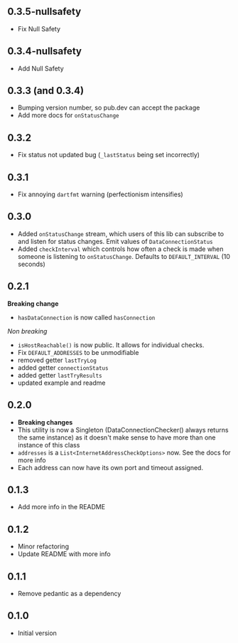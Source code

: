 ## 0.3.5-nullsafety
- Fix Null Safety

## 0.3.4-nullsafety
- Add Null Safety

## 0.3.3 (and 0.3.4)

- Bumping version number, so pub.dev can accept the package
- Add more docs for `onStatusChange`

## 0.3.2

- Fix status not updated bug (`_lastStatus` being set incorrectly)

## 0.3.1

- Fix annoying `dartfmt` warning (perfectionism intensifies)

## 0.3.0

- Added `onStatusChange` stream, which users of this lib can subscribe to
  and listen for status changes. Emit values of `DataConnectionStatus`
- Added `checkInterval` which controls how often a check is made
  when someone is listening to `onStatusChange`. Defaults to `DEFAULT_INTERVAL`
  (10 seconds)

## 0.2.1

**Breaking change**
- `hasDataConnection` is now called `hasConnection`

*Non breaking*
- `isHostReachable()` is now public. It allows for individual checks.
- Fix `DEFAULT_ADDRESSES` to be unmodifiable
- removed getter `lastTryLog`
- added getter `connectionStatus`
- added getter `lastTryResults`
- updated example and readme

## 0.2.0

- **Breaking changes**
- This utility is now a Singleton (DataConnectionChecker() always returns the same instance)
as it doesn't make sense to have more than one instance of this class
- `addresses` is a `List<InternetAddressCheckOptions>` now. See the docs for more info
- Each address can now have its own port and timeout assigned.

## 0.1.3

- Add more info in the README

## 0.1.2

- Minor refactoring
- Update README with more info

## 0.1.1

- Remove pedantic as a dependency

## 0.1.0

- Initial version
